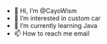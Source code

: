 - 👋 Hi, I’m @CayoWism
- 👀 I’m interested in custom car
- 🌱 I’m currently learning Java
- 📫 How to reach me email

<!---
CayoWism/CayoWism is a ✨ special ✨ repository because its `README.md` (this file) appears on your GitHub profile.
You can click the Preview link to take a look at your changes.
--->
